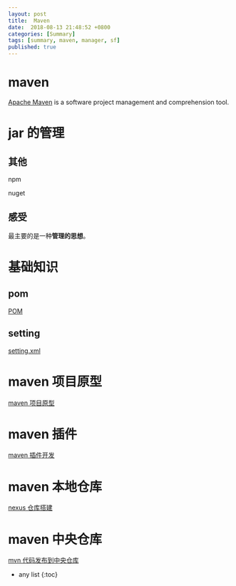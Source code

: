 ```yaml
---
layout: post
title:  Maven
date:  2018-08-13 21:48:52 +0800
categories: [Summary]
tags: [summary, maven, manager, sf]
published: true
---
```


# maven

[Apache Maven](https://maven.apache.org/) is a software project management and comprehension tool. 

# jar 的管理

## 其他

npm

nuget

## 感受

最主要的是一种**管理的思想**。

# 基础知识

## pom

[POM](https://maven.apache.org/pom.html#What_is_the_POM)

## setting

[setting.xml](https://maven.apache.org/settings.html)

# maven 项目原型

[maven 项目原型](https://houbb.github.io/2016/10/22/maven#maven-archetype)

# maven 插件

[maven 插件开发](https://houbb.github.io/2017/09/29/maven-plugin-dev)

# maven 本地仓库

[nexus 仓库搭建](https://houbb.github.io/2016/08/06/Nexus)

# maven 中央仓库

[mvn 代码发布到中央仓库](https://houbb.github.io/2017/09/28/jar-to-maven)

* any list
{:toc}